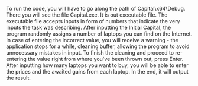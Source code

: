 To run the code, you will have to go along the path of Capital\x64\Debug.
There you will see the file Capital.exe. It is out executable file.
The executable file accepts inputs in form of numbers that indicate the very inputs the task was describing.
After inputting the Initial Capital, the program randomly assigns a number of laptops you can find on the Internet. 
In case of entering the incorrect value, you will receive a warning - the application stops for a while, cleaning buffer, allowing the program to avoid unnecessary mistakes in input.
To finish the cleaning and proceed to re-entering the value right from where you've been thrown out, press Enter.
After inputting how many laptops you want to buy, you will be able to enter the prices and the awaited gains from each laptop.
In the end, it will output the result.
